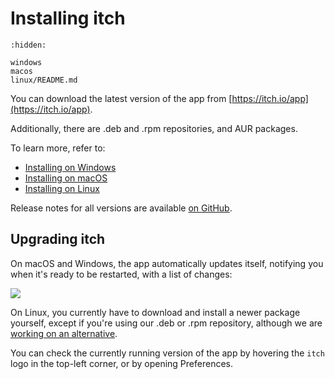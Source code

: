 # Installing itch

```{toctree}
:hidden:

windows
macos
linux/README.md
```

You can download the latest version of the app from [https://itch.io/app](https://itch.io/app).

Additionally, there are .deb and .rpm repositories, and AUR packages.

To learn more, refer to:

* [Installing on Windows](windows)
* [Installing on macOS](macos)
* [Installing on Linux](linux/README)

Release notes for all versions are available [on GitHub](https://github.com/itchio/itch/releases).

## Upgrading itch

On macOS and Windows, the app automatically updates itself, notifying you when it's ready to be restarted, with a list of changes:

![](/assets/changelog.png)

On Linux, you currently have to download and install a newer package yourself, except if you're using our .deb or .rpm repository, although we are [working on an alternative](https://github.com/itchio/itchSetup).

You can check the currently running version of the app by hovering the `itch `logo in the top-left corner, or by opening Preferences.

